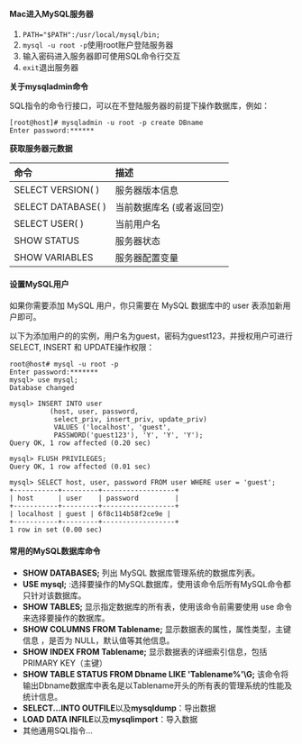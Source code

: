 

#### Mac进入MySQL服务器

1. `PATH="$PATH":/usr/local/mysql/bin;`
2. `mysql -u root -p`使用root账户登陆服务器
3. 输入密码进入服务器即可使用SQL命令行交互
4. `exit`退出服务器

**关于mysqladmin命令**

SQL指令的命令行接口，可以在不登陆服务器的前提下操作数据库，例如：

```shell
[root@host]# mysqladmin -u root -p create DBname
Enter password:******
```

**获取服务器元数据**

| 命令               | 描述                      |
| :----------------- | :------------------------ |
| SELECT VERSION( )  | 服务器版本信息            |
| SELECT DATABASE( ) | 当前数据库名 (或者返回空) |
| SELECT USER( )     | 当前用户名                |
| SHOW STATUS        | 服务器状态                |
| SHOW VARIABLES     | 服务器配置变量            |

#### 设置MySQL用户

如果你需要添加 MySQL 用户，你只需要在 MySQL 数据库中的 user 表添加新用户即可。

以下为添加用户的的实例，用户名为guest，密码为guest123，并授权用户可进行 SELECT, INSERT 和 UPDATE操作权限：

```mysql
root@host# mysql -u root -p
Enter password:*******
mysql> use mysql;
Database changed

mysql> INSERT INTO user 
          (host, user, password, 
           select_priv, insert_priv, update_priv) 
           VALUES ('localhost', 'guest', 
           PASSWORD('guest123'), 'Y', 'Y', 'Y');
Query OK, 1 row affected (0.20 sec)

mysql> FLUSH PRIVILEGES;
Query OK, 1 row affected (0.01 sec)

mysql> SELECT host, user, password FROM user WHERE user = 'guest';
+-----------+---------+------------------+
| host      | user    | password         |
+-----------+---------+------------------+
| localhost | guest | 6f8c114b58f2ce9e |
+-----------+---------+------------------+
1 row in set (0.00 sec)
```

#### 常用的MySQL数据库命令

- **SHOW DATABASES;** 列出 MySQL 数据库管理系统的数据库列表。
- **USE mysql;** :选择要操作的MySQL数据库，使用该命令后所有MySQL命令都只针对该数据库。
- **SHOW TABLES;** 显示指定数据库的所有表，使用该命令前需要使用 use 命令来选择要操作的数据库。
- **SHOW COLUMNS FROM Tablename;** 显示数据表的属性，属性类型，主键信息 ，是否为 NULL，默认值等其他信息。
- **SHOW INDEX FROM Tablename;** 显示数据表的详细索引信息，包括PRIMARY KEY（主键）
- **SHOW TABLE STATUS FROM Dbname LIKE 'Tablename%'\G;** 该命令将输出Dbname数据库中表名是以Tablename开头的所有表的管理系统的性能及统计信息。
- **SELECT...INTO OUTFILE**以及**mysqldump**：导出数据
- **LOAD DATA INFILE**以及**mysqlimport**：导入数据
- 其他通用SQL指令...

